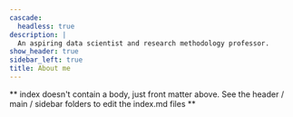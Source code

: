 ```yaml
---
cascade:
  headless: true
description: |
  An aspiring data scientist and research methodology professor.
show_header: true
sidebar_left: true
title: About me
---
```


** index doesn't contain a body, just front matter above.
See the header / main / sidebar folders to edit the index.md files **
